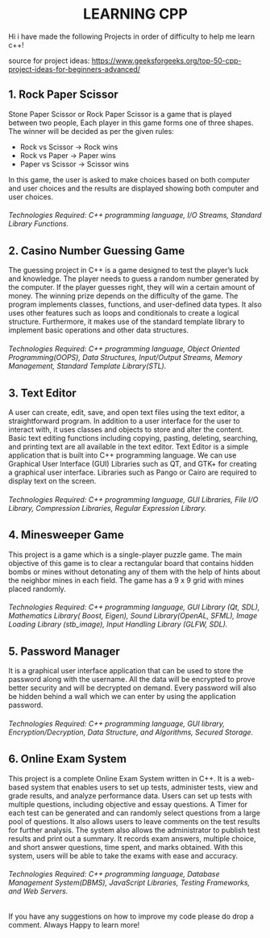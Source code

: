 # <center> LEARNING CPP </center>


Hi i have made the following Projects in order of difficulty to help me learn c++!

source for project ideas: https://www.geeksforgeeks.org/top-50-cpp-project-ideas-for-beginners-advanced/

<h2>1. Rock Paper Scissor</h2>

Stone Paper Scissor or Rock Paper Scissor is a game that is played between two people, Each player in this game forms one of three shapes. The winner will be decided as per the given rules:

- Rock vs Scissor -> Rock wins
- Rock vs Paper -> Paper wins
- Paper vs Scissor -> Scissor wins

In this game, the user is asked to make choices based on both computer and user choices and the results are displayed showing both computer and user choices.
<h6>Technologies Required: C++ programming language, I/O Streams, Standard Library Functions.</h6>

<h2>2. Casino Number Guessing Game</h2>

The guessing project in C++ is a game designed to test the player’s luck and knowledge. The player needs to guess a random number generated by the computer. If the player guesses right, they will win a certain amount of money. The winning prize depends on the difficulty of the game. The program implements classes, functions, and user-defined data types. It also uses other features such as loops and conditionals to create a logical structure. Furthermore, it makes use of the standard template library to implement basic operations and other data structures.

<h6>Technologies Required: C++ programming language, Object Oriented Programming(OOPS), Data Structures, Input/Output Streams, Memory Management, Standard Template Library(STL).</h6>


<h2>3. Text Editor</h2>

A user can create, edit, save, and open text files using the text editor, a straightforward program. In addition to a user interface for the user to interact with, it uses classes and objects to store and alter the content. Basic text editing functions including copying, pasting, deleting, searching, and printing text are all available in the text editor. Text Editor is a simple application that is built into C++ programming language. We can use Graphical User Interface (GUI) Libraries such as QT, and GTK+ for creating a graphical user interface. Libraries such as Pango or Cairo are required to display text on the screen.

<h6>Technologies Required: C++ programming language, GUI Libraries, File I/O Library, Compression Libraries, Regular Expression Library.</h6>

<h2>4. Minesweeper Game</h2>

This project is a game which is a single-player puzzle game. The main objective of this game is to clear a rectangular board that contains hidden bombs or mines without detonating any of them with the help of hints about the neighbor mines in each field. The game has a 9 x 9 grid with mines placed randomly.   

<h6>Technologies Required: C++ programming language, GUI Library (Qt, SDL), Mathematics Library( Boost, Eigen), Sound Library(OpenAL, SFML), Image Loading Library (stb_image), Input Handling Library (GLFW, SDL).</h6>

<h2>5. Password Manager</h2>

It is a graphical user interface application that can be used to store the password along with the username. All the data will be encrypted to prove better security and will be decrypted on demand. Every password will also be hidden behind a wall which we can enter by using the application password.

<h6>Technologies Required: C++ programming language, GUI library, Encryption/Decryption, Data Structure, and Algorithms, Secured Storage.</h6>

<h2>6. Online Exam System</h2>

This project is a complete Online Exam System written in C++. It is a web-based system that enables users to set up tests, administer tests, view and grade results, and analyze performance data. Users can set up tests with multiple questions, including objective and essay questions. A Timer for each test can be generated and can randomly select questions from a large pool of questions. It also allows users to leave comments on the test results for further analysis. The system also allows the administrator to publish test results and print out a summary. It records exam answers, multiple choice, and short answer questions, time spent, and marks obtained. With this system, users will be able to take the exams with ease and accuracy.

<h6>Technologies Required: C++ programming language, Database Management System(DBMS), JavaScript Libraries, Testing Frameworks, and Web Servers.</h6>


If you have any suggestions on how to improve my code please do drop a comment. Always Happy to learn more!